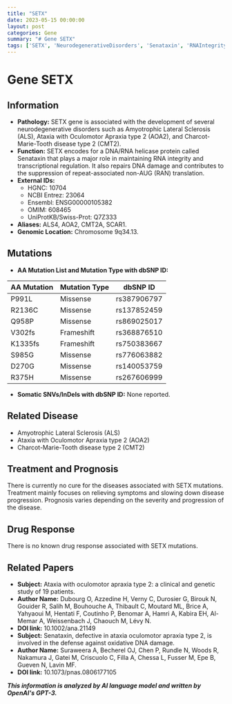 ```yaml
---
title: "SETX"
date: 2023-05-15 00:00:00
layout: post
categories: Gene
summary: "# Gene SETX"
tags: ['SETX', 'NeurodegenerativeDisorders', 'Senataxin', 'RNAIntegrity', 'DNARepair', 'MissenseMutation', 'FrameshiftMutation', 'DiseasePrognosis']
---
```


# Gene SETX

## Information
- **Pathology:** SETX gene is associated with the development of several neurodegenerative disorders such as Amyotrophic Lateral Sclerosis (ALS), Ataxia with Oculomotor Apraxia type 2 (AOA2), and Charcot-Marie-Tooth disease type 2 (CMT2).
- **Function:** SETX encodes for a DNA/RNA helicase protein called Senataxin that plays a major role in maintaining RNA integrity and transcriptional regulation. It also repairs DNA damage and contributes to the suppression of repeat-associated non-AUG (RAN) translation.
- **External IDs:** 
    - HGNC: 10704
    - NCBI Entrez: 23064
    - Ensembl: ENSG00000105382
    - OMIM: 608465
    - UniProtKB/Swiss-Prot: Q7Z333
- **Aliases:** ALS4, AOA2, CMT2A, SCAR1.
- **Genomic Location:** Chromosome 9q34.13.

## Mutations
- **AA Mutation List and Mutation Type with dbSNP ID:** 

| AA Mutation | Mutation Type | dbSNP ID |
|-------------|---------------|-----------|
| P991L | Missense | rs387906797 |
| R2136C | Missense | rs137852459 |
| Q958P | Missense | rs869025017 |
| V302fs | Frameshift | rs368876510 |
| K1335fs | Frameshift | rs750383667 |
| S985G | Missense | rs776063882 |
| D270G | Missense | rs140053759 |
| R375H | Missense | rs267606999 |

- **Somatic SNVs/InDels with dbSNP ID:** None reported.

## Related Disease
- Amyotrophic Lateral Sclerosis (ALS)
- Ataxia with Oculomotor Apraxia type 2 (AOA2)
- Charcot-Marie-Tooth disease type 2 (CMT2)

## Treatment and Prognosis
There is currently no cure for the diseases associated with SETX mutations. Treatment mainly focuses on relieving symptoms and slowing down disease progression. Prognosis varies depending on the severity and progression of the disease.

## Drug Response
There is no known drug response associated with SETX mutations.

## Related Papers
- **Subject:** Ataxia with oculomotor apraxia type 2: a clinical and genetic study of 19 patients. 
- **Author Name:** Dubourg O, Azzedine H, Verny C, Durosier G, Birouk N, Gouider R, Salih M, Bouhouche A, Thibault C, Moutard ML, Brice A, Yahyaoui M, Hentati F, Coutinho P, Benomar A, Hamri A, Kabira EH, Al-Memar A, Weissenbach J, Chaouch M, Lévy N. 
- **DOI link:** 10.1002/ana.21149
- **Subject:** Senataxin, defective in ataxia oculomotor apraxia type 2, is involved in the defense against oxidative DNA damage. 
- **Author Name:** Suraweera A, Becherel OJ, Chen P, Rundle N, Woods R, Nakamura J, Gatei M, Criscuolo C, Filla A, Chessa L, Fusser M, Epe B, Gueven N, Lavin MF. 
- **DOI link:** 10.1073/pnas.0806177105

**_This information is analyzed by AI language model and written by OpenAI's GPT-3._**